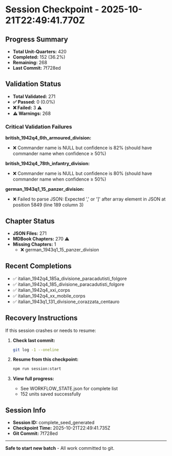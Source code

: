 # Session Checkpoint - 2025-10-21T22:49:41.770Z

## Progress Summary

- **Total Unit-Quarters:** 420
- **Completed:** 152 (36.2%)
- **Remaining:** 268
- **Last Commit:** 7f728ed

## Validation Status

- **Total Validated:** 271
- **✅ Passed:** 0 (0.0%)
- **❌ Failed:** 3 ⚠️
- **⚠️ Warnings:** 268

### Critical Validation Failures

**british_1942q4_6th_armoured_division:**
  - ❌ Commander name is NULL but confidence is 82% (should have commander name when confidence ≥ 50%)

**british_1942q4_78th_infantry_division:**
  - ❌ Commander name is NULL but confidence is 80% (should have commander name when confidence ≥ 50%)

**german_1943q1_15_panzer_division:**
  - ❌ Failed to parse JSON: Expected ',' or ']' after array element in JSON at position 5849 (line 189 column 3)

## Chapter Status

- **JSON Files:** 271
- **MDBook Chapters:** 270 ⚠️
- **Missing Chapters:** 1
  - ❌ german_1943q1_15_panzer_division

## Recent Completions

- ✅ italian_1942q4_185a_divisione_paracadutisti_folgore
- ✅ italian_1942q4_185_divisione_paracadutisti_folgore
- ✅ italian_1942q4_xxi_corps
- ✅ italian_1942q4_xx_mobile_corps
- ✅ italian_1943q1_131_divisione_corazzata_centauro

## Recovery Instructions

If this session crashes or needs to resume:

1. **Check last commit:**
   ```bash
   git log -1 --oneline
   ```

2. **Resume from this checkpoint:**
   ```bash
   npm run session:start
   ```

3. **View full progress:**
   - See WORKFLOW_STATE.json for complete list
   - 152 units saved successfully

## Session Info

- **Session ID:** complete_seed_generated
- **Checkpoint Time:** 2025-10-21T22:49:41.735Z
- **Git Commit:** 7f728ed

---

**Safe to start new batch** - All work committed to git.
